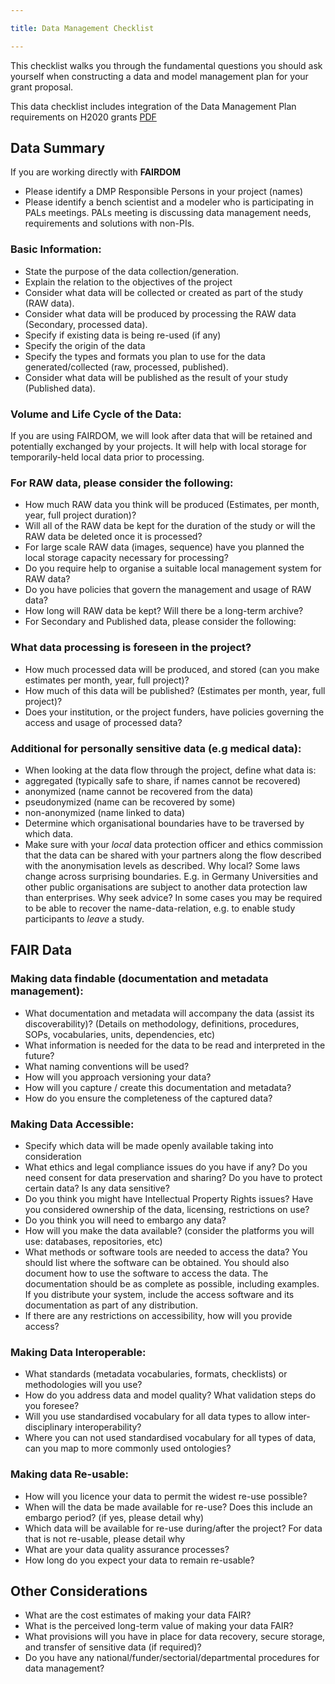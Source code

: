 ```yaml
---

title: Data Management Checklist

---
```



This checklist walks you through the fundamental questions you should ask yourself when constructing a data and model management plan for your grant proposal.

This data checklist includes integration of the Data Management Plan requirements on H2020 grants [PDF](http://ec.europa.eu/research/participants/data/ref/h2020/grants_manual/hi/oa_pilot/h2020-hi-oa-data-mgt_en.pdf)

## Data Summary
If you are working directly with **FAIRDOM**

  * Please identify a DMP Responsible Persons in your project (names)
  * Please identify a bench scientist and a modeler who is participating in PALs meetings. PALs meeting is discussing data management needs, requirements and solutions with non-PIs.

### Basic Information:

  * State the purpose of the data collection/generation.
  * Explain the relation to the objectives of the project
  * Consider what data will be collected or created as part of the study (RAW data).
  * Consider what data will be produced by processing the RAW data (Secondary, processed data).
  * Specify if existing data is being re-used (if any)
  * Specify the origin of the data
  * Specify the types and formats you plan to use for the data generated/collected (raw, processed, published).
  * Consider what data will be published as the result of your study (Published data).

### Volume and Life Cycle of the Data:

If you are using FAIRDOM, we will look after data that will be retained and potentially exchanged by your projects. 
It will help with local storage for temporarily-held local data prior to processing.

### For RAW data, please consider the following:

 * How much RAW data you think will be produced (Estimates, per month, year, full project duration)?
 * Will all of the RAW data be kept for the duration of the study or will the RAW data be deleted once it is processed?
 * For large scale RAW data (images, sequence) have you planned the local storage capacity necessary for processing?
 * Do you require help to organise a suitable local management system for RAW data?
 * Do you have policies that govern the management and usage of RAW data?
 * How long will RAW data be kept? Will there be a long-term archive?
 * For Secondary and Published data, please consider the following:

### What data processing is foreseen in the project?
 * How much processed data will be produced, and stored (can you make estimates per month, year, full project)?
 * How much of this data will be published? (Estimates per month, year, full project)?
 * Does your institution, or the project funders, have policies governing the access and usage of processed data?

### Additional for personally sensitive data (e.g medical data):
 * When looking at the data flow through the project, define what data is:
 * aggregated (typically safe to share, if names cannot be recovered)
 * anonymized (name cannot be recovered from the data)
 * pseudonymized (name can be recovered by some)
 * non-anonymized (name linked to data)
 * Determine which organisational boundaries have to be traversed by which data.
 * Make sure with your *local* data protection officer and ethics commission that the data can be shared with your partners along the flow described with the anonymisation levels as described.  Why local? Some laws change across surprising boundaries. E.g. in Germany Universities and other public organisations are subject to another data protection law than enterprises. Why seek advice? In some cases you may be required to be able to recover the name-data-relation, e.g. to enable study participants to *leave* a study.

## FAIR Data

### Making data findable (documentation and metadata management):

  * What documentation and metadata will accompany the data (assist its discoverability)? (Details on methodology, definitions, procedures, SOPs, vocabularies, units, dependencies, etc)
  * What information is needed for the data to be read and interpreted in the future?
  * What naming conventions will be used?
  * How will you approach versioning your data?
  * How will you capture / create this documentation and metadata?
  * How do you ensure the completeness of the captured data?

### Making Data Accessible:
  * Specify which data will be made openly available taking into consideration
  * What ethics and legal compliance issues do you have if any? Do you need consent for data preservation and sharing? Do you have to protect certain data? Is any data sensitive?
  * Do you think you might have Intellectual Property Rights issues? Have you considered ownership of the data, licensing, restrictions on use?
  * Do you think you will need to embargo any data?
  * How will you make the data available? (consider the platforms you will use: databases, repositories, etc)
  * What methods or software tools are needed to access the data? You should list where the software can be obtained. You should also document how to use the software to access the data. The documentation should be as complete as possible, including examples. If you distribute your system, include the access software and its documentation as part of any distribution.
  * If there are any restrictions on accessibility, how will you provide access?

### Making Data Interoperable:
  * What standards (metadata vocabularies, formats, checklists) or methodologies will you use?
  * How do you address data and model quality? What validation steps do you foresee?
  * Will you use standardised vocabulary for all data types to allow inter-disciplinary interoperability?
  * Where you can not used standardised vocabulary for all types of data, can you map to more commonly used ontologies?

### Making data Re-usable:
  * How will you licence your data to permit the widest re-use possible?
  * When will the data be made available for re-use? Does this include an embargo period? (if yes, please detail why)
  * Which data will be available for re-use during/after the project? For data that is not re-usable, please detail why
  * What are your data quality assurance processes?
  * How long do you expect your data to remain re-usable?

## Other Considerations

  * What are the cost estimates of making your data FAIR?
  * What is the perceived long-term value of making your data FAIR?
  * What provisions will you have in place for data recovery, secure storage, and transfer of sensitive data (if required)?
  * Do you have any national/funder/sectorial/departmental procedures for data management?
